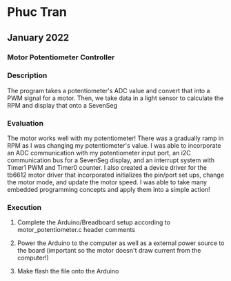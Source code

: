 # Phuc Tran

## January 2022

### Motor Potentiometer Controller

### Description

The program takes a potentiometer's ADC value and convert that into a PWM signal for a motor. Then, we take data in a light sensor to calculate the RPM and display that onto a SevenSeg

### Evaluation

The motor works well with my potentiometer! There was a gradually ramp in RPM as I was changing my potentiometer's value. I was able to incorporate an ADC communication with my potentiometer input port, an i2C communication bus for a SevenSeg display, and an interrupt system with Timer1 PWM and Timer0 counter. I also created a device driver for the tb6612 motor driver that incorporated initializes the pin/port set ups, change the motor mode, and update the motor speed. I was able to take many embedded programming concepts and apply them into a simple action!

### Execution

1. Complete the Arduino/Breadboard setup according to motor_potentiometer.c header comments

2. Power the Arduino to the computer as well as a external power source to the board (important so the motor doesn't draw current from the computer!)

3. Make flash the file onto the Arduino
